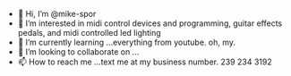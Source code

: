 - 👋 Hi, I’m @mike-spor
- 👀 I’m interested in midi control devices and programming, guitar effects pedals, and midi controlled led lighting
- 🌱 I’m currently learning ...everything from youtube. oh, my.
- 💞️ I’m looking to collaborate on ...
- 📫 How to reach me ...text me at my business number. 239 234 3192

<!---
mike-spor/mike-spor is a ✨ special ✨ repository because its `README.md` (this file) appears on your GitHub profile.
You can click the Preview link to take a look at your changes.
--->
